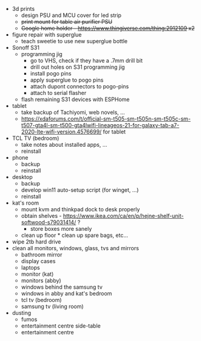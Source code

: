 * 3d prints
	* design PSU and MCU cover for led strip
	* ~~print mount for table air purifier PSU~~
	* ~~Google home holder - https://www.thingiverse.com/thing:2912109 x2~~
* figure repair with superglue
	* teach sweetie to use new superglue bottle
* Sonoff S31
	* programming jig
		* go to VHS, check if they have a .7mm drill bit
		* drill out holes on S31 programming jig
		* install pogo pins
		* apply superglue to pogo pins
		* attach dupont connectors to pogo-pins
		* attach to serial flasher
	* flash remaining S31 devices with ESPHome
* tablet
	* take backup of Tachiyomi, web novels, ...
	* https://xdaforums.com/t/official-sm-t505-sm-t505n-sm-t505c-sm-t507-gta4l-sm-t500-gta4lwifi-lineageos-21-for-galaxy-tab-a7-2020-lte-wifi-version.4576699/ for tablet
* TCL TV (bedroom)
	* take notes about installed apps, ...
	* reinstall
* phone
	* backup
	* reinstall
* desktop
	* backup
	* develop win11 auto-setup script (for winget, ...)
	* reinstall
* kat's room
	* mount kvm and thinkpad dock to desk properly
	* obtain shelves - https://www.ikea.com/ca/en/p/hejne-shelf-unit-softwood-s79031414/ ?
		* store boxes more sanely
	* clean up floor
				* clean up spare bags, etc...
* wipe 2tb hard drive
* clean all monitors, windows, glass, tvs and mirrors
	* bathroom mirror
	* display cases
	* laptops
	* monitor (kat)
	* monitors (abby)
	* windows behind the samsung tv
	* windows in abby and kat's bedroom
	* tcl tv (bedroom)
	* samsung tv (living room)
* dusting
	* fumos
	* entertainment centre side-table
	* entertainment centre